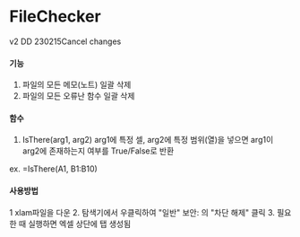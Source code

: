 # FileChecker

v2 DD 230215Cancel changes

#### 기능
1. 파일의 모든 메모(노트) 일괄 삭제
2. 파일의 모든 오류난 함수 일괄 삭제

#### 함수
1. IsThere(arg1, arg2)
arg1에 특정 셀, arg2에 특정 범위(열)을 넣으면 arg1이 arg2에 존재하는지 여부를 True/False로 반환

ex.
=IsThere(A1, B1:B10)

#### 사용방법
1 xlam파일을 다운
2. 탐색기에서 우클릭하여 "일반" 보안: 의 "차단 해제" 클릭
3. 필요한 때 실행하면 엑셀 상단에 탭 생성됨
